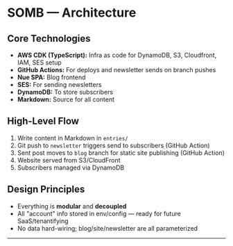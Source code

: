 # SOMB — Architecture

## Core Technologies

- **AWS CDK (TypeScript):** Infra as code for DynamoDB, S3, Cloudfront, IAM, SES setup
- **GitHub Actions:** For deploys and newsletter sends on branch pushes
- **Nue SPA:** Blog frontend
- **SES:** For sending newsletters
- **DynamoDB:** To store subscribers
- **Markdown:** Source for all content

## High-Level Flow

1. Write content in Markdown in `entries/`
2. Git push to `newsletter` triggers send to subscribers (GitHub Action)
3. Sent post moves to `blog` branch for static site publishing (GitHub Action)
4. Website served from S3/CloudFront
5. Subscribers managed via DynamoDB

## Design Principles

- Everything is **modular** and **decoupled**
- All "account" info stored in env/config — ready for future SaaS/tenantifying
- No data hard-wiring; blog/site/newsletter are all parameterized

---

